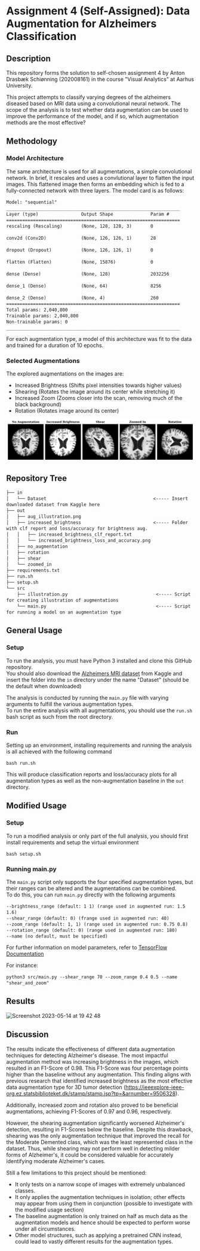 # Assignment 4 (Self-Assigned): Data Augmentation for Alzheimers Classification

## Description
This repository forms the solution to self-chosen assignment 4 by Anton Drasbæk Schiønning (202008161) in the course "Visual Analytics" at Aarhus University.

This project attempts to classify varying degrees of the alzheimers diseased based on MRI data using a convolutional neural network. The scope of the analysis is to test whether data augmentation can be used to improve the performance of the model, and if so, which augmentation methods are the most effective?

## Methodology
### Model Architecture
The same architecture is used for all augmentations, a simple convolutional network. In brief, it rescales and uses a convlutional layer to flatten the input images. This flattened image then forms an embedding which is fed to a fully-connected network with three layers. The model card is as follows:
```plaintext
Model: "sequential"
_________________________________________________________________
Layer (type)                Output Shape              Param #
=================================================================
rescaling (Rescaling)       (None, 128, 128, 3)       0

conv2d (Conv2D)             (None, 126, 126, 1)       28

dropout (Dropout)           (None, 126, 126, 1)       0

flatten (Flatten)           (None, 15876)             0

dense (Dense)               (None, 128)               2032256

dense_1 (Dense)             (None, 64)                8256

dense_2 (Dense)             (None, 4)                 260
=================================================================
Total params: 2,040,800
Trainable params: 2,040,800
Non-trainable params: 0
_________________________________________________________________
```
For each augmentation type, a model of this architecture was fit to the data and trained for a duration of 10 epochs.

### Selected Augmentations

The explored augmentations on the images are:
* Increased Brightness (Shifts pixel intensities towards higher values)
* Shearing (Rotates the image around its center while stretching it)
* Increased Zoom (Zooms closer into the scan, removing much of the black background)
* Rotation (Rotates image around its center)

![alt text](https://github.com/drasbaek/data-augmentation-for-alzheimer-classification/blob/main/out/aug_illustration.png?raw=True)


## Repository Tree <a name="tree"></a>
```
├── in
│   └── Dataset                                        <----- Insert downloaded dataset from Kaggle here
├── out
│   ├── aug_illustration.png                          
│   ├── increased_brightness                           <----- Folder with clf report and loss/accuracy for brightness aug.
│   │   ├── increased_brightness_clf_report.txt
│   │   └── increased_brightness_loss_and_accuracy.png
│   ├── no_augmentation
│   ├── rotation
│   ├── shear
│   └── zoomed_in
├── requirements.txt
├── run.sh
├── setup.sh
└── src
    ├── illustration.py                                 <----- Script for creating illustration of augmentations  
    └── main.py                                         <----- Script for running a model on an augmentation type
```

## General Usage <a name="analysis"></a>
### Setup

To run the analysis, you must have Python 3 installed and clone this GitHub repository. <br>
You should also download the [Alzheimers MRI dataset](https://www.kaggle.com/datasets/sachinkumar413/alzheimer-mri-dataset) from Kaggle and insert the folder into the `in` directory under the name "Dataset" (should be the default when downloaded)

The analysis is conducted by running the `main.py` file with varying arguments to fulfill the various augmentation types. <br> To run the entire analysis with all augmentations, you should use the `run.sh` bash script as such from the root directory.

### Run

Setting up an environment, installing requirements and running the analysis is all achieved with the following command 
```
bash run.sh
```
This will produce classification reports and loss/accuracy plots for all augmentation types as well as the non-augmentation baseline in the `out` directory.


## Modified Usage <a name="modified_analysis"></a>
### Setup
To run a modified analysis or only part of the full analysis, you should first install requirements and setup the virtual environment

```
bash setup.sh
```

### Running main.py
The `main.py` script only supports the four specified augmentation types, but their ranges can be altered and the augmentations can be combined. <br> 
To do this, you can run `main.py` directly with the following arguments
```
--brightness_range (default: 1 1) (range used in augmented run: 1.5 1.6)
--shear_range (default: 0) (frange used in augmented run: 40)
--zoom_range (default: 1, 1) (range used in augmented run: 0.75 0.8)
--rotation_range (default: 0) (range used in augmented run: 180)
--name (no default, must be specified)
```
For further information on model parameters, refer to [TensorFlow Documentation](https://www.tensorflow.org/api_docs/python/tf/keras/preprocessing/image/ImageDataGenerator)

For instance:
```
python3 src/main.py --shear_range 70 --zoom_range 0.4 0.5 --name "shear_and_zoom"
```


## Results
<img width="601" alt="Screenshot 2023-05-14 at 19 42 48" src="https://github.com/drasbaek/data-augmentation-for-alzheimer-classification/assets/80207895/f9849d9b-f9f1-4bc1-bb61-4216170ee1b4">


## Discussion
The results indicate the effectiveness of different data augmentation techniques for detecting Alzheimer's disease. The most impactful augmentation method was increasing brightness in the images, which resulted in an F1-Score of 0.98. This F1-Score was four percentage points higher than the baseline without any augmentation. This finding aligns with previous research that identified increased brightness as the most effective data augmentation type for 3D tumor detection (https://ieeexplore-ieee-org.ez.statsbiblioteket.dk/stamp/stamp.jsp?tp=&arnumber=9506328). <br>

Additionally, increased zoom and rotation also proved to be beneficial augmentations, achieving F1-Scores of 0.97 and 0.96, respectively. <br>

However, the shearing augmentation significantly worsened Alzheimer's detection, resulting in F1-Scores below the baseline. Despite this drawback, shearing was the only augmentation technique that improved the recall for the Moderate Demented class, which was the least represented class in the dataset. Thus, while shearing may not perform well in detecting milder forms of Alzheimer's, it could be considered valuable for accurately identifying moderate Alzheimer's cases.

Still a few limitations to this project should be mentioned:
* It only tests on a narrow scope of images with extremely unbalanced classes.
* It only applies the augmentation techniques in isolation; other effects may appear from using them in conjunction (possible to investigate with the modified usage section)
* The baseline augmentation is only trained on half as much data as the augmentation models and hence should be expected to perform worse under all circumstances.
* Other model structures, such as applying a pretrained CNN instead, could lead to vastly different results for the augmentation types.



